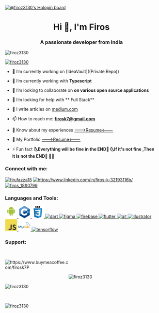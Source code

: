 [![@firoz3130's Holopin board](https://holopin.me/firoz3130)](https://holopin.io/@firoz3130)
<h1 align="center">Hi 👋, I'm Firos</h1>
<h3 align="center">A passionate developer from India</h3>

<p align="left"> <img src="https://komarev.com/ghpvc/?username=firoz3130&label=Profile%20views&color=0e75b6&style=flat" alt="firoz3130" /> </p>

<p align="left"> <a href="https://github.com/ryo-ma/github-profile-trophy"><img src="https://github-profile-trophy.vercel.app/?username=firoz3130" alt="firoz3130" /></a> </p>

- 🔭 I’m currently working on [IdeaVault]((Private Repo))

- 🌱 I’m currently working with **Typescript**

- 👯 I’m looking to collaborate on **on various open source applications**

- 🤝 I’m looking for help with ** Full Stack**

- 📝 I write articles on [medium.com](https://medium.com/@firosk7)

- 📫 How to reach me:  **firosk7@gmail.com**

- 📄 Know about my experiences [--->Resume<---](https://drive.google.com/file/d/1yZdJxscNxJLaN5JPo2-JKNoqxpHiC5Yc/view)

- 📄 My Portfolio [--->Resume<---](https://www.firos.in/)

- ⚡ Fun fact **🌜Everything will be fine in the END🌛 🌜If it's not fine ,Then it is not the END🌛 👀👀**

<h3 align="left">Connect with me:</h3>
<p align="left">
<a href="https://twitter.com/firufazza18" target="blank"><img align="center" src="https://raw.githubusercontent.com/rahuldkjain/github-profile-readme-generator/master/src/images/icons/Social/twitter.svg" alt="firufazza18" height="30" width="40" /></a>
<a href="https://linkedin.com/in/https://www.linkedin.com/in/firos-k-32193116b/" target="blank"><img align="center" src="https://raw.githubusercontent.com/rahuldkjain/github-profile-readme-generator/master/src/images/icons/Social/linked-in-alt.svg" alt="https://www.linkedin.com/in/firos-k-32193116b/" height="30" width="40" /></a>
<a href="https://discord.gg/firos_18#0799" target="blank"><img align="center" src="https://raw.githubusercontent.com/rahuldkjain/github-profile-readme-generator/master/src/images/icons/Social/discord.svg" alt="firos_18#0799" height="30" width="40" /></a>
</p>

<h3 align="left">Languages and Tools:</h3>
<p align="left"> <a href="https://developer.android.com" target="_blank" rel="noreferrer"> <img src="https://raw.githubusercontent.com/devicons/devicon/master/icons/android/android-original-wordmark.svg" alt="android" width="40" height="40"/> </a><a href="https://www.w3schools.com/cpp/" target="_blank" rel="noreferrer"> <img src="https://raw.githubusercontent.com/devicons/devicon/master/icons/cplusplus/cplusplus-original.svg" alt="cplusplus" width="40" height="40"/> </a> <a href="https://www.w3schools.com/css/" target="_blank" rel="noreferrer"> <img src="https://raw.githubusercontent.com/devicons/devicon/master/icons/css3/css3-original-wordmark.svg" alt="css3" width="40" height="40"/> </a> <a href="https://dart.dev" target="_blank" rel="noreferrer"> <img src="https://www.vectorlogo.zone/logos/dartlang/dartlang-icon.svg" alt="dart" width="40" height="40"/> </a> <a href="https://www.figma.com/" target="_blank" rel="noreferrer"> <img src="https://www.vectorlogo.zone/logos/figma/figma-icon.svg" alt="figma" width="40" height="40"/> </a> <a href="https://firebase.google.com/" target="_blank" rel="noreferrer"> <img src="https://www.vectorlogo.zone/logos/firebase/firebase-icon.svg" alt="firebase" width="40" height="40"/> </a> <a href="https://flutter.dev" target="_blank" rel="noreferrer"> <img src="https://www.vectorlogo.zone/logos/flutterio/flutterio-icon.svg" alt="flutter" width="40" height="40"/> </a> <a href="https://git-scm.com/" target="_blank" rel="noreferrer"> <img src="https://www.vectorlogo.zone/logos/git-scm/git-scm-icon.svg" alt="git" width="40" height="40"/> </a> <a href="https://www.adobe.com/in/products/illustrator.html" target="_blank" rel="noreferrer"> <img src="https://www.vectorlogo.zone/logos/adobe_illustrator/adobe_illustrator-icon.svg" alt="illustrator" width="40" height="40"/> </a> <a href="https://developer.mozilla.org/en-US/docs/Web/JavaScript" target="_blank" rel="noreferrer"> <img src="https://raw.githubusercontent.com/devicons/devicon/master/icons/javascript/javascript-original.svg" alt="javascript" width="40" height="40"/> </a><a href="https://www.mysql.com/" target="_blank" rel="noreferrer"> <img src="https://raw.githubusercontent.com/devicons/devicon/master/icons/mysql/mysql-original-wordmark.svg" alt="mysql" width="40" height="40"/> </a> <a href="https://www.tensorflow.org" target="_blank" rel="noreferrer"> <img src="https://www.vectorlogo.zone/logos/tensorflow/tensorflow-icon.svg" alt="tensorflow" width="40" height="40"/> </a>  </p>

<h3 align="left">Support:</h3><br>
<p><a href="https://www.buymeacoffee.com/https://www.buymeacoffee.com/firosk7P"> <img align="left" src="https://cdn.buymeacoffee.com/buttons/v2/default-yellow.png" height="50" width="210" alt="https://www.buymeacoffee.com/firosk7P" /></a></p><br><br>

<p><img align="left" src="https://github-readme-stats.vercel.app/api/top-langs?username=firoz3130&show_icons=true&locale=en&layout=compact" alt="firoz3130" /></p><br>
<p><img align="center" src="https://github-readme-stats.vercel.app/api?username=firoz3130&show_icons=true&locale=en" alt="firoz3130" /></p><br>
<p><img align="center" src="https://github-readme-streak-stats.herokuapp.com/?user=firoz3130&" alt="firoz3130" /></p><br>


